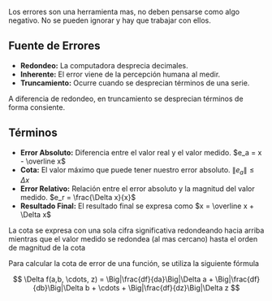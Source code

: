 Los errores son una herramienta mas, no deben pensarse como algo negativo. No se pueden ignorar y hay que trabajar con ellos.

## Fuente de Errores

- **Redondeo:** La computadora desprecia decimales.
- **Inherente:** El error viene de la percepción humana al medir.
- **Truncamiento:** Ocurre cuando se desprecian términos de una serie.

A diferencia de redondeo, en truncamiento se desprecian términos de forma consiente.

## Términos

- **Error Absoluto:** Diferencia entre el valor real y el valor medido. $e_a = x - \overline x$
- **Cota:** El valor máximo que puede tener nuestro error absoluto. $\|e_a\| \leq \Delta x$
- **Error Relativo:** Relación entre el error absoluto y la magnitud del valor medido. $e_r = \frac{\Delta x}{x}$
- **Resultado Final:** El resultado final se expresa como $x = \overline x + \Delta x$

La cota se expresa con una sola cifra significativa redondeando hacia arriba mientras que el valor medido se redondea (al mas cercano) hasta el orden de magnitud de la cota

Para calcular la cota de error de una función, se utiliza la siguiente fórmula

$$
\Delta f(a,b, \cdots, z) = \Big|\frac{df}{da}\Big|\Delta a + \Big|\frac{df}{db}\Big|\Delta b + \cdots + \Big|\frac{df}{dz}\Big|\Delta z
$$
